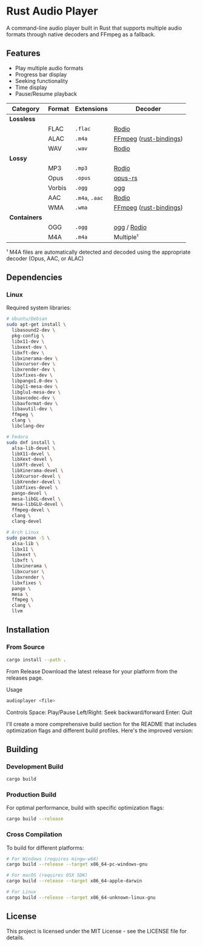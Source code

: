 # Rust Audio Player

A command-line audio player built in Rust that supports multiple audio formats through native decoders and FFmpeg as a fallback.

## Features

- Play multiple audio formats
- Progress bar display
- Seeking functionality
- Time display
- Pause/Resume playback

| Category | Format | Extensions | Decoder |
|----------|---------|------------|----------|
| **Lossless** | 
| | FLAC | `.flac` | [Rodio](https://github.com/RustAudio/rodio) |
| | ALAC | `.m4a` | [FFmpeg](https://www.ffmpeg.org/) ([rust-bindings](https://github.com/zmwangx/rust-ffmpeg)) |
| | WAV | `.wav` | [Rodio](https://github.com/RustAudio/rodio) |
| **Lossy** |
| | MP3 | `.mp3` | [Rodio](https://github.com/RustAudio/rodio) |
| | Opus | `.opus` | [opus-rs](https://github.com/SpaceManiac/opus-rs) |
| | Vorbis | `.ogg` | [ogg](https://github.com/RustAudio/ogg) |
| | AAC | `.m4a`, `.aac` | [Rodio](https://github.com/RustAudio/rodio) | |
| | WMA | `.wma` | [FFmpeg](https://www.ffmpeg.org/) ([rust-bindings](https://github.com/zmwangx/rust-ffmpeg)) |
| **Containers** |
| | OGG | `.ogg` | [ogg](https://github.com/RustAudio/ogg) / [Rodio](https://github.com/RustAudio/rodio) |
| | M4A | `.m4a` | Multiple¹ |

¹ M4A files are automatically detected and decoded using the appropriate decoder (Opus, AAC, or ALAC)

## Dependencies

### Linux
Required system libraries:

```bash
# Ubuntu/Debian
sudo apt-get install \
  libasound2-dev \
  pkg-config \
  libx11-dev \
  libxext-dev \
  libxft-dev \
  libxinerama-dev \
  libxcursor-dev \
  libxrender-dev \
  libxfixes-dev \
  libpango1.0-dev \
  libgl1-mesa-dev \
  libglu1-mesa-dev \
  libavcodec-dev \
  libavformat-dev \
  libavutil-dev \
  ffmpeg \
  clang \
  libclang-dev

# Fedora
sudo dnf install \
  alsa-lib-devel \
  libX11-devel \
  libXext-devel \
  libXft-devel \
  libXinerama-devel \
  libXcursor-devel \
  libXrender-devel \
  libXfixes-devel \
  pango-devel \
  mesa-libGL-devel \
  mesa-libGLU-devel \
  ffmpeg-devel \
  clang \
  clang-devel

# Arch Linux
sudo pacman -S \
  alsa-lib \
  libx11 \
  libxext \
  libxft \
  libxinerama \
  libxcursor \
  libxrender \
  libxfixes \
  pango \
  mesa \
  ffmpeg \
  clang \
  llvm
```

## Installation

### From Source
```bash
cargo install --path .
```
From Release
Download the latest release for your platform from the releases page.

Usage

```bash
audioplayer <file>
```
Controls
Space: Play/Pause
Left/Right: Seek backward/forward
Enter: Quit

I'll create a more comprehensive build section for the README that includes optimization flags and different build profiles. Here's the improved version:
## Building

### Development Build
```bash
cargo build
```

### Production Build
For optimal performance, build with specific optimization flags:
```bash
cargo build --release
```

### Cross Compilation
To build for different platforms:

```bash
# For Windows (requires mingw-w64)
cargo build --release --target x86_64-pc-windows-gnu

# For macOS (requires OSX SDK)
cargo build --release --target x86_64-apple-darwin

# For Linux
cargo build --release --target x86_64-unknown-linux-gnu
```

## License
This project is licensed under the MIT License - see the LICENSE file for details.
